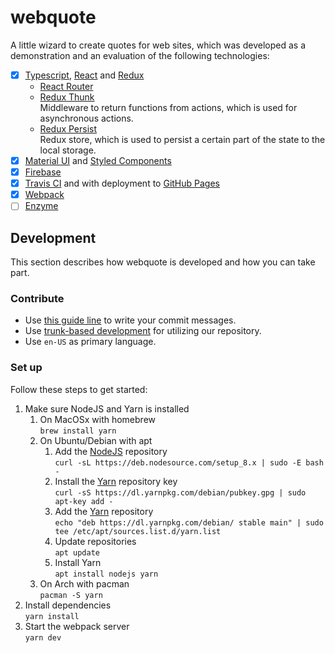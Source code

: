 # webquote
A little wizard to create quotes for web sites, which was developed as a demonstration and an evaluation of the following 
technologies:
 - [x] [Typescript](https://github.com/Microsoft/TypeScript), [React](https://github.com/facebook/react) and [Redux](https://github.com/reactjs/redux)
   - [React Router](https://github.com/ReactTraining/react-router)
   - [Redux Thunk](https://github.com/gaearon/redux-thunk) <br> Middleware to return functions from actions, which is used for asynchronous actions.
   - [Redux Persist](https://github.com/rt2zz/redux-persist) <br> Redux store, which is used to persist a certain part of the state to the local storage.
 - [x] [Material UI](https://github.com/mui-org/material-ui) and [Styled Components](https://github.com/styled-components/styled-components)
 - [x] [Firebase](https://github.com/firebase/firebase-js-sdk)
 - [x] [Travis CI](https://travis-ci.org/) and with deployment to [GitHub Pages](https://pages.github.com/)
 - [x] [Webpack](https://github.com/webpack/webpack)
 - [ ] [Enzyme](https://github.com/airbnb/enzyme)
 
## Development
This section describes how webquote is developed and how you can take part.

### Contribute
 - Use [this guide line](https://chris.beams.io/posts/git-commit/) to write your commit messages.
 - Use [trunk-based development](https://trunkbaseddevelopment.com/) for utilizing our repository.
 - Use `en-US` as primary language.

### Set up
Follow these steps to get started:
1. Make sure NodeJS and Yarn is installed
   1. On MacOSx with homebrew <br> `brew install yarn`
   1. On Ubuntu/Debian with apt
      1. Add the [NodeJS](https://nodejs.org/en/download/package-manager/#debian-and-ubuntu-based-linux-distributions) repository <br> `curl -sL https://deb.nodesource.com/setup_8.x | sudo -E bash -`
      1. Install the [Yarn](https://yarnpkg.com/lang/en/docs/install/#linux-tab) repository key <br> `curl -sS https://dl.yarnpkg.com/debian/pubkey.gpg | sudo apt-key add -`
      1. Add the [Yarn](https://yarnpkg.com/lang/en/docs/install/#linux-tab) repository <br> `echo "deb https://dl.yarnpkg.com/debian/ stable main" | sudo tee /etc/apt/sources.list.d/yarn.list`
      1. Update repositories <br> `apt update`
      1. Install Yarn <br> `apt install nodejs yarn`
   1. On Arch with pacman <br> `pacman -S yarn`
1. Install dependencies <br> `yarn install`
1. Start the webpack server <br> `yarn dev`
